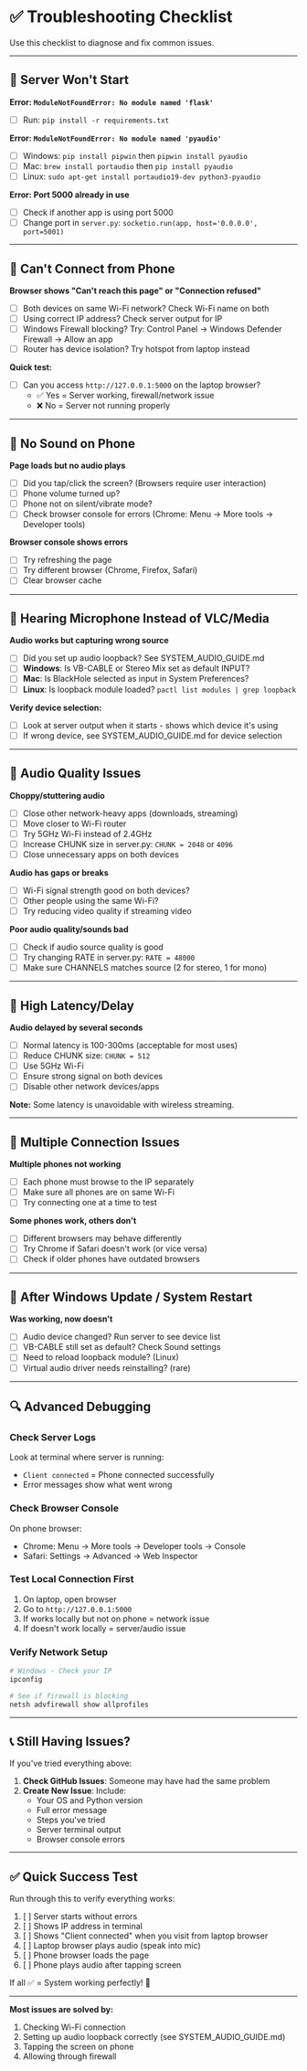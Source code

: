 # ✅ Troubleshooting Checklist

Use this checklist to diagnose and fix common issues.

---

## 🔴 Server Won't Start

**Error: `ModuleNotFoundError: No module named 'flask'`**
- [ ] Run: `pip install -r requirements.txt`

**Error: `ModuleNotFoundError: No module named 'pyaudio'`**
- [ ] Windows: `pip install pipwin` then `pipwin install pyaudio`
- [ ] Mac: `brew install portaudio` then `pip install pyaudio`
- [ ] Linux: `sudo apt-get install portaudio19-dev python3-pyaudio`

**Error: Port 5000 already in use**
- [ ] Check if another app is using port 5000
- [ ] Change port in `server.py`: `socketio.run(app, host='0.0.0.0', port=5001)`

---

## 🔴 Can't Connect from Phone

**Browser shows "Can't reach this page" or "Connection refused"**
- [ ] Both devices on same Wi-Fi network? Check Wi-Fi name on both
- [ ] Using correct IP address? Check server output for IP
- [ ] Windows Firewall blocking? Try: Control Panel → Windows Defender Firewall → Allow an app
- [ ] Router has device isolation? Try hotspot from laptop instead

**Quick test:**
- [ ] Can you access `http://127.0.0.1:5000` on the laptop browser?
  - ✅ Yes = Server working, firewall/network issue
  - ❌ No = Server not running properly

---

## 🔴 No Sound on Phone

**Page loads but no audio plays**
- [ ] Did you tap/click the screen? (Browsers require user interaction)
- [ ] Phone volume turned up?
- [ ] Phone not on silent/vibrate mode?
- [ ] Check browser console for errors (Chrome: Menu → More tools → Developer tools)

**Browser console shows errors**
- [ ] Try refreshing the page
- [ ] Try different browser (Chrome, Firefox, Safari)
- [ ] Clear browser cache

---

## 🔴 Hearing Microphone Instead of VLC/Media

**Audio works but capturing wrong source**
- [ ] Did you set up audio loopback? See SYSTEM_AUDIO_GUIDE.md
- [ ] **Windows**: Is VB-CABLE or Stereo Mix set as default INPUT?
- [ ] **Mac**: Is BlackHole selected as input in System Preferences?
- [ ] **Linux**: Is loopback module loaded? `pactl list modules | grep loopback`

**Verify device selection:**
- [ ] Look at server output when it starts - shows which device it's using
- [ ] If wrong device, see SYSTEM_AUDIO_GUIDE.md for device selection

---

## 🔴 Audio Quality Issues

**Choppy/stuttering audio**
- [ ] Close other network-heavy apps (downloads, streaming)
- [ ] Move closer to Wi-Fi router
- [ ] Try 5GHz Wi-Fi instead of 2.4GHz
- [ ] Increase CHUNK size in server.py: `CHUNK = 2048` or `4096`
- [ ] Close unnecessary apps on both devices

**Audio has gaps or breaks**
- [ ] Wi-Fi signal strength good on both devices?
- [ ] Other people using the same Wi-Fi?
- [ ] Try reducing video quality if streaming video

**Poor audio quality/sounds bad**
- [ ] Check if audio source quality is good
- [ ] Try changing RATE in server.py: `RATE = 48000`
- [ ] Make sure CHANNELS matches source (2 for stereo, 1 for mono)

---

## 🔴 High Latency/Delay

**Audio delayed by several seconds**
- [ ] Normal latency is 100-300ms (acceptable for most uses)
- [ ] Reduce CHUNK size: `CHUNK = 512`
- [ ] Use 5GHz Wi-Fi
- [ ] Ensure strong signal on both devices
- [ ] Disable other network devices/apps

**Note:** Some latency is unavoidable with wireless streaming.

---

## 🔴 Multiple Connection Issues

**Multiple phones not working**
- [ ] Each phone must browse to the IP separately
- [ ] Make sure all phones are on same Wi-Fi
- [ ] Try connecting one at a time to test

**Some phones work, others don't**
- [ ] Different browsers may behave differently
- [ ] Try Chrome if Safari doesn't work (or vice versa)
- [ ] Check if older phones have outdated browsers

---

## 🔴 After Windows Update / System Restart

**Was working, now doesn't**
- [ ] Audio device changed? Run server to see device list
- [ ] VB-CABLE still set as default? Check Sound settings
- [ ] Need to reload loopback module? (Linux)
- [ ] Virtual audio driver needs reinstalling? (rare)

---

## 🔍 Advanced Debugging

### Check Server Logs
Look at terminal where server is running:
- `Client connected` = Phone connected successfully
- Error messages show what went wrong

### Check Browser Console
On phone browser:
- Chrome: Menu → More tools → Developer tools → Console
- Safari: Settings → Advanced → Web Inspector

### Test Local Connection First
1. On laptop, open browser
2. Go to `http://127.0.0.1:5000`
3. If works locally but not on phone = network issue
4. If doesn't work locally = server/audio issue

### Verify Network Setup
```powershell
# Windows - Check your IP
ipconfig

# See if firewall is blocking
netsh advfirewall show allprofiles
```

---

## 📞 Still Having Issues?

If you've tried everything above:

1. **Check GitHub Issues**: Someone may have had the same problem
2. **Create New Issue**: Include:
   - Your OS and Python version
   - Full error message
   - Steps you've tried
   - Server terminal output
   - Browser console errors

---

## ✅ Quick Success Test

Run through this to verify everything works:

1. [ ] Server starts without errors
2. [ ] Shows IP address in terminal
3. [ ] Shows "Client connected" when you visit from laptop browser
4. [ ] Laptop browser plays audio (speak into mic)
5. [ ] Phone browser loads the page
6. [ ] Phone plays audio after tapping screen

If all ✅ = System working perfectly! 🎉

---

**Most issues are solved by:**
1. Checking Wi-Fi connection
2. Setting up audio loopback correctly (see SYSTEM_AUDIO_GUIDE.md)
3. Tapping the screen on phone
4. Allowing through firewall
